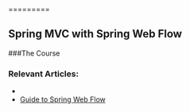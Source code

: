 =========

## Spring MVC with Spring Web Flow

###The Course

### Relevant Articles: 
- 
- [Guide to Spring Web Flow](https://www.baeldung.com/spring-web-flow)

